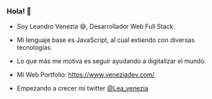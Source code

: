 ### Hola! 👋

- Soy Leandro Venezia 😄, Desarrollador Web Full Stack.

- Mi lenguaje base es JavaScript, al cual extiendo con diversas tecnologías. 

- Lo que más me motiva es seguir ayudando a digitalizar el mundo.

- Mi Web Portfolio: https://www.veneziadev.com/

- Empezando a crecer mi twitter [@Lea_venezia](https://twitter.com/Lea_Venezia)

<!--
**venezia-dev/venezia-dev** is a ✨ _special_ ✨ repository because its `README.md` (this file) appears on your GitHub profile.

Here are some ideas to get you started:

- 🔭 I’m currently working on ...
- 🌱 I’m currently learning ...
- 👯 I’m looking to collaborate on ...
- 🤔 I’m looking for help with ...
- 💬 Ask me about ...
- 📫 How to reach me: ...
- 😄 Pronouns: ...
- ⚡ Fun fact: ...
-->
